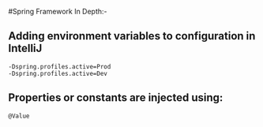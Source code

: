 #Spring Framework In Depth:-

## Adding environment variables to configuration in IntelliJ

```
-Dspring.profiles.active=Prod
-Dspring.profiles.active=Dev
```

## Properties or constants are injected using:
```
@Value
```